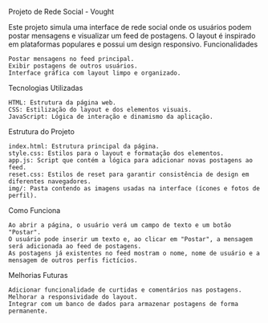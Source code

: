 Projeto de Rede Social - Vought

Este projeto simula uma interface de rede social onde os usuários podem postar mensagens e visualizar um feed de postagens. O layout é inspirado em plataformas populares e possui um design responsivo.
Funcionalidades

    Postar mensagens no feed principal.
    Exibir postagens de outros usuários.
    Interface gráfica com layout limpo e organizado.

Tecnologias Utilizadas

    HTML: Estrutura da página web.
    CSS: Estilização do layout e dos elementos visuais.
    JavaScript: Lógica de interação e dinamismo da aplicação.

Estrutura do Projeto

    index.html: Estrutura principal da página.
    style.css: Estilos para o layout e formatação dos elementos.
    app.js: Script que contém a lógica para adicionar novas postagens ao feed.
    reset.css: Estilos de reset para garantir consistência de design em diferentes navegadores.
    img/: Pasta contendo as imagens usadas na interface (ícones e fotos de perfil).

Como Funciona

    Ao abrir a página, o usuário verá um campo de texto e um botão "Postar".
    O usuário pode inserir um texto e, ao clicar em "Postar", a mensagem será adicionada ao feed de postagens.
    As postagens já existentes no feed mostram o nome, nome de usuário e a mensagem de outros perfis fictícios.

Melhorias Futuras

    Adicionar funcionalidade de curtidas e comentários nas postagens.
    Melhorar a responsividade do layout.
    Integrar com um banco de dados para armazenar postagens de forma permanente.
